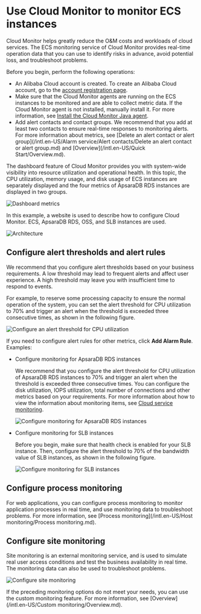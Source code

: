 # Use Cloud Monitor to monitor ECS instances

Cloud Monitor helps greatly reduce the O&M costs and workloads of cloud services. The ECS monitoring service of Cloud Monitor provides real-time operation data that you can use to identify risks in advance, avoid potential loss, and troubleshoot problems.

Before you begin, perform the following operations:

-   An Alibaba Cloud account is created. To create an Alibaba Cloud account, go to the [account registration page](https://account.alibabacloud.com/register/intl_register.htm).
-   Make sure that the Cloud Monitor agents are running on the ECS instances to be monitored and are able to collect metric data. If the Cloud Monitor agent is not installed, manually install it. For more information, see [Install the Cloud Monitor Java agent]().
-   Add alert contacts and contact groups. We recommend that you add at least two contacts to ensure real-time responses to monitoring alerts. For more information about metrics, see [Delete an alert contact or alert group](/intl.en-US/Alarm service/Alert contacts/Delete an alert contact or alert group.md) and [Overview](/intl.en-US/Quick Start/Overview.md).

The dashboard feature of Cloud Monitor provides you with system-wide visibility into resource utilization and operational health. In this topic, the CPU utilization, memory usage, and disk usage of ECS instances are separately displayed and the four metrics of ApsaraDB RDS instances are displayed in two groups.

![Dashboard metrics](https://static-aliyun-doc.oss-accelerate.aliyuncs.com/assets/img/en-US/5134798161/p73804.png)

In this example, a website is used to describe how to configure Cloud Monitor. ECS, ApsaraDB RDS, OSS, and SLB instances are used.

![Architecture](https://static-aliyun-doc.oss-accelerate.aliyuncs.com/assets/img/en-US/5414488951/p12496.png)

## Configure alert thresholds and alert rules

We recommend that you configure alert thresholds based on your business requirements. A low threshold may lead to frequent alerts and affect user experience. A high threshold may leave you with insufficient time to respond to events.

For example, to reserve some processing capacity to ensure the normal operation of the system, you can set the alert threshold for CPU utilization to 70% and trigger an alert when the threshold is exceeded three consecutive times, as shown in the following figure.

![Configure an alert threshold for CPU utilization](https://static-aliyun-doc.oss-accelerate.aliyuncs.com/assets/img/en-US/8314658161/p73788.png)

If you need to configure alert rules for other metrics, click **Add Alarm Rule**. Examples:

-   Configure monitoring for ApsaraDB RDS instances

    We recommend that you configure the alert threshold for CPU utilization of ApsaraDB RDS instances to 70% and trigger an alert when the threshold is exceeded three consecutive times. You can configure the disk utilization, IOPS utilization, total number of connections and other metrics based on your requirements. For more information about how to view the information about monitoring items, see [Cloud service monitoring](/intl.en-US/.md).

    ![Configure monitoring for ApsaraDB RDS instances](https://static-aliyun-doc.oss-accelerate.aliyuncs.com/assets/img/en-US/8314658161/p73789.png)

-   Configure monitoring for SLB instances

    Before you begin, make sure that health check is enabled for your SLB instance. Then, configure the alert threshold to 70% of the bandwidth value of SLB instances, as shown in the following figure.

    ![Configure monitoring for SLB instances](https://static-aliyun-doc.oss-accelerate.aliyuncs.com/assets/img/en-US/8314658161/p73791.png)


## Configure process monitoring

For web applications, you can configure process monitoring to monitor application processes in real time, and use monitoring data to troubleshoot problems. For more information, see [Process monitoring](/intl.en-US/Host monitoring/Process monitoring.md).

## Configure site monitoring

Site monitoring is an external monitoring service, and is used to simulate real user access conditions and test the business availability in real time. The monitoring data can also be used to troubleshoot problems.

![Configure site monitoring](https://static-aliyun-doc.oss-accelerate.aliyuncs.com/assets/img/en-US/8314658161/p37762.png)

If the preceding monitoring options do not meet your needs, you can use the custom monitoring feature. For more information, see [Overview](/intl.en-US/Custom monitoring/Overview.md).

